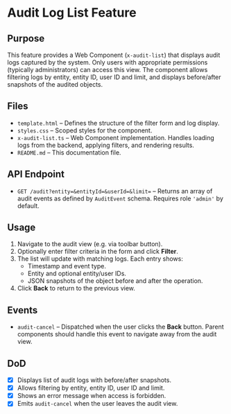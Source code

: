 Audit Log List Feature
======================

## Purpose

This feature provides a Web Component (`x-audit-list`) that displays
audit logs captured by the system. Only users with appropriate
permissions (typically administrators) can access this view. The
component allows filtering logs by entity, entity ID, user ID and
limit, and displays before/after snapshots of the audited objects.

## Files

* `template.html` – Defines the structure of the filter form and log display.
* `styles.css` – Scoped styles for the component.
* `x-audit-list.ts` – Web Component implementation. Handles loading
  logs from the backend, applying filters, and rendering results.
* `README.md` – This documentation file.

## API Endpoint

* `GET /audit?entity=&entityId=&userId=&limit=` – Returns an array of
  audit events as defined by `AuditEvent` schema. Requires role
  `'admin'` by default.

## Usage

1. Navigate to the audit view (e.g. via toolbar button).
2. Optionally enter filter criteria in the form and click **Filter**.
3. The list will update with matching logs. Each entry shows:
   - Timestamp and event type.
   - Entity and optional entity/user IDs.
   - JSON snapshots of the object before and after the operation.
4. Click **Back** to return to the previous view.

## Events

* `audit-cancel` – Dispatched when the user clicks the **Back**
  button. Parent components should handle this event to navigate
  away from the audit view.

## DoD

* [x] Displays list of audit logs with before/after snapshots.
* [x] Allows filtering by entity, entity ID, user ID and limit.
* [x] Shows an error message when access is forbidden.
* [x] Emits `audit-cancel` when the user leaves the audit view.